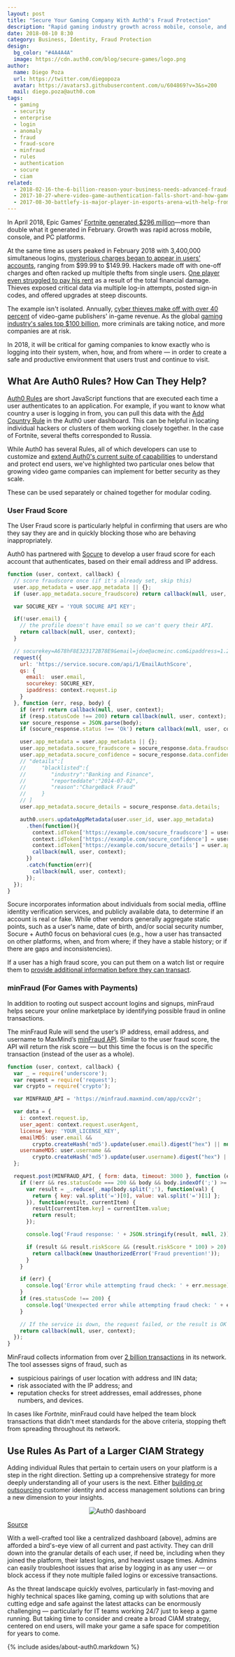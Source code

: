 ```yaml
---
layout: post
title: "Secure Your Gaming Company With Auth0's Fraud Protection"
description: "Rapid gaming industry growth across mobile, console, and PC platforms can lead to disaster without proper security and anti-fraud protections."
date: 2018-08-10 8:30
category: Business, Identity, Fraud Protection
design: 
  bg_color: "#4A4A4A"
  image: https://cdn.auth0.com/blog/secure-games/logo.png
author:
  name: Diego Poza
  url: https://twitter.com/diegopoza
  avatar: https://avatars3.githubusercontent.com/u/604869?v=3&s=200
  mail: diego.poza@auth0.com
tags: 
  - gaming
  - security
  - enterprise
  - login
  - anomaly
  - fraud
  - fraud-score
  - minfraud
  - rules
  - authentication
  - socure
  - ciam
related:
  - 2018-02-16-the-6-billion-reason-your-business-needs-advanced-fraud-protection
  - 2017-10-27-where-video-game-authentication-falls-short-and-how-gamers-can-stay-safe
  - 2017-08-30-battlefy-is-major-player-in-esports-arena-with-help-from-auth0
---
```


In April 2018, Epic Games’ [Fortnite generated $296 million](https://techcrunch.com/2018/05/25/fortnite-had-a-296-million-april/)—more than double what it generated in February. Growth was rapid across mobile, console, and PC platforms.

At the same time as users peaked in February 2018 with 3,400,000 simultaneous logins, [mysterious charges began to appear in users' accounts](https://kotaku.com/whats-really-going-on-with-all-those-hacked-fortnite-ac-1823965781), ranging from $99.99 to $149.99. Hackers made off with one-off charges and often racked up multiple thefts from single users. [One player even struggled to pay his rent](https://www.reddit.com/r/FORTnITE/comments/841zdn/account_hacked_epic_please_help_thats_my_rent/) as a result of the total financial damage. Thieves exposed critical data via multiple log-in attempts, posted sign-in codes, and offered upgrades at steep discounts.

The example isn't isolated. Annually, [cyber thieves make off with over 40 percent](https://www.panopticonlabs.com/our-technology/) of video-game publishers' in-game revenue. As the global [gaming industry's sales top $100 billion](https://seekingalpha.com/article/4184342-video-games-taking-will-esports-become-larger-sports), more criminals are taking notice, and more companies are at risk.

In 2018, it will be critical for gaming companies to know exactly who is logging into their system, when, how, and from where — in order to create a safe and productive environment that users trust and continue to visit.

## What Are Auth0 Rules? How Can They Help?

[Auth0 Rules](https://auth0.com/docs/rules/current) are short JavaScript functions that are executed each time a user authenticates to an application. For example, if you want to know what country a user is logging in from, you can pull this data with the [Add Country Rule](https://auth0.com/rules/add-country) in the Auth0 user dashboard. This can be helpful in locating individual hackers or clusters of them working closely together. In the case of Fortnite, several thefts corresponded to Russia. 

While Auth0 has several Rules, all of which developers can use to customize and [extend Auth0's current suite of capabilities](https://auth0.com/b2c-customer-identity-management) to understand and protect end users, we've highlighted two particular ones below that growing video game companies can implement for better security as they scale.

These can be used separately or chained together for modular coding.

### User Fraud Score

The User Fraud score is particularly helpful in confirming that users are who they say they are and in quickly blocking those who are behaving inappropriately. 

Auth0 has partnered with [Socure](https://www.socure.com/) to develop a user fraud score for each account that authenticates, based on their email address and IP address.

```javascript
function (user, context, callback) {
  // score fraudscore once (if it's already set, skip this)
  user.app_metadata = user.app_metadata || {};
  if (user.app_metadata.socure_fraudscore) return callback(null, user, context);

  var SOCURE_KEY = 'YOUR SOCURE API KEY';

  if(!user.email) {
    // the profile doesn't have email so we can't query their API.
    return callback(null, user, context);
  }

  // socurekey=A678hF8E323172B78E9&email=jdoe@acmeinc.com&ipaddress=1.2.3.4&mobilephone=%2B12015550157
  request({
    url: 'https://service.socure.com/api/1/EmailAuthScore',
    qs: {
      email:  user.email,
      socurekey: SOCURE_KEY,
      ipaddress: context.request.ip
    }
  }, function (err, resp, body) {
    if (err) return callback(null, user, context);
    if (resp.statusCode !== 200) return callback(null, user, context);
    var socure_response = JSON.parse(body);
    if (socure_response.status !== 'Ok') return callback(null, user, context);

    user.app_metadata = user.app_metadata || {};
    user.app_metadata.socure_fraudscore = socure_response.data.fraudscore;
    user.app_metadata.socure_confidence = socure_response.data.confidence;
    // "details":[  
    //     "blacklisted":{  
    //        "industry":"Banking and Finance",
    //        "reporteddate":"2014-07-02",
    //        "reason":"ChargeBack Fraud"
    //     }
    // ] 
    user.app_metadata.socure_details = socure_response.data.details;

    auth0.users.updateAppMetadata(user.user_id, user.app_metadata)
      .then(function(){
        context.idToken['https://example.com/socure_fraudscore'] = user.app_metadata.socure_fraudscore;
        context.idToken['https://example.com/socure_confidence'] = user.app_metadata.socure_confidence;
        context.idToken['https://example.com/socure_details'] = user.app_metadata.socure_details;
        callback(null, user, context);
      })
      .catch(function(err){
        callback(null, user, context);
      });
  });
}
```

Socure incorporates information about individuals from social media, offline identity verification services, and publicly available data, to determine if an account is real or fake. While other vendors generally aggregate static points, such as a user's name, date of birth, and/or social security  number, Socure + Auth0 focus on behavioral cues (e.g., how a user has transacted on other platforms, when, and from where; if they have a stable history; or if there are gaps and inconsistencies). 

 If a user has a high fraud score, you can put them on a watch list or require them to [provide additional information before they can transact](https://www.teampay.co/blog/finance-stack-startups/). 

### minFraud (For Games with Payments)

In addition to rooting out suspect account logins and signups, minFraud helps secure your online marketplace by identifying possible fraud in online transactions. 

The minFraud Rule will send the user’s IP address, email address, and username to MaxMind’s [minFraud API](https://dev.maxmind.com/minfraud/). Similar to the user fraud score, the API will return the risk score — but this time the focus is on the specific transaction (instead of the user as a whole). 

```javascript
function (user, context, callback) {
  var _ = require('underscore');
  var request = require('request');
  var crypto = require('crypto');

  var MINFRAUD_API = 'https://minfraud.maxmind.com/app/ccv2r';

  var data = {
    i: context.request.ip,
    user_agent: context.request.userAgent,
    license_key: 'YOUR_LICENSE_KEY',
    emailMD5: user.email &&
        crypto.createHash('md5').update(user.email).digest("hex") || null,
    usernameMD5: user.username &&
        crypto.createHash('md5').update(user.username).digest("hex") || null
  };

  request.post(MINFRAUD_API, { form: data, timeout: 3000 }, function (err, res, body) {
    if (!err && res.statusCode === 200 && body && body.indexOf(';') >= 0) {
      var result = _.reduce(_.map(body.split(';'), function(val) {
        return { key: val.split('=')[0], value: val.split('=')[1] };
      }), function(result, currentItem) {
        result[currentItem.key] = currentItem.value;
        return result;
      });

      console.log('Fraud response: ' + JSON.stringify(result, null, 2));

      if (result && result.riskScore && (result.riskScore * 100) > 20) {
        return callback(new UnauthorizedError('Fraud prevention!'));
      }
    }

    if (err) {
      console.log('Error while attempting fraud check: ' + err.message);
    }
    if (res.statusCode !== 200) {
      console.log('Unexpected error while attempting fraud check: ' + err.message);
    }

    // If the service is down, the request failed, or the result is OK just continue.
    return callback(null, user, context);
  });
}
```

MinFraud collects information from over [2 billion transactions](https://www.maxmind.com/en/minfraud-services) in its network. The tool assesses signs of fraud, such as

* suspicious pairings of user location with address and IIN data;
* risk associated with the IP address; and
* reputation checks for street addresses, email addresses, phone numbers, and devices.

In cases like _Fortnite_, minFraud could have helped the team block transactions that didn't meet standards for the above criteria, stopping theft from spreading throughout its network.

## Use Rules As Part of a Larger CIAM Strategy

Adding individual Rules that pertain to certain users on your platform is a step in the right direction. Setting up a comprehensive strategy for more deeply understanding all of your users is the next. Either [building or outsourcing](https://auth0.com/b2c-customer-identity-management) customer identity and access management solutions can bring a new dimension to your insights.

<p style="text-align: center;">
  <img src="https://cdn.auth0.com/blog/secure-your-gaming-company-with-auth0's-user-fraud-score-and-minfraud/auth0-dashboard.png" alt="Auth0 dashboard">
</p>

[Source](https://auth0.com/docs/getting-started/dashboard-overview)

With a well-crafted tool like a centralized dashboard (above), admins are afforded a bird's-eye view of all current and past activity. They can drill down into the granular details of each user, if need be, including when they joined the platform, their latest logins, and heaviest usage times. Admins can easily troubleshoot issues that arise by logging in as any user — or block access if they note multiple failed logins or excessive transactions. 

As the threat landscape quickly evolves, particularly in fast-moving and highly technical spaces like gaming, coming up with solutions that are cutting edge and safe against the latest attacks can be enormously challenging — particularly for IT teams working 24/7 just to keep a game running. But taking time to consider and create a broad CIAM strategy, centered on end users, will make your game a safe space for competition for years to come.


{% include asides/about-auth0.markdown %}
